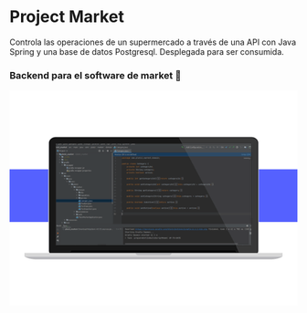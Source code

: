 # Project Market

Controla las operaciones de un supermercado a través de una API con Java Spring y una base de datos Postgresql. Desplegada para ser consumida.

### Backend para el software de market 🏪

![()](https://raw.githubusercontent.com/Yuberley/Project-Market/master/javaspring-proyecto.webp)
